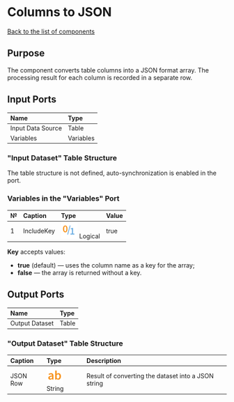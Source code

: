 # Columns to JSON

[Back to the list of components](../README.md)

## Purpose

The component converts table columns into a JSON format array. The processing result for each column is recorded in a separate row.

## Input Ports

| Name                     | Type       |
|:-------------------------|:-----------|
| Input Data Source        | Table      |
| Variables                | Variables  |

### "Input Dataset" Table Structure

The table structure is not defined, auto-synchronization is enabled in the port.

### Variables in the "Variables" Port

| № | Caption       | Type            | Value   |
|:--|:------------|:------------------------------------|:--------|
| 1 | IncludeKey         | ![](./img/logical.svg) Logical      | true    |

**Key** accepts values:

* **true** (default) — uses the column name as a key for the array;
* **false** — the array is returned without a key.

## Output Ports

| Name                     | Type        |
|:-------------------------|:------------|
| Output Dataset          | Table       |

### "Output Dataset" Table Structure

| Caption        | Type         | Description          |
|:-------------|:--------------------|:---------------------------|
| JSON Row     | ![](./img/string.svg) String              | Result of converting the dataset into a JSON string  |
